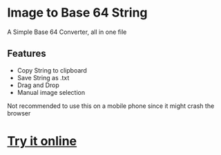 # Image to Base 64 String

A Simple Base 64 Converter, all in one file 

## Features
- Copy String to clipboard
- Save String as .txt
- Drag and Drop
- Manual image selection

Not recommended to use this on a mobile phone since it might crash the browser 

# [Try it online](https://base64.stuffmaker.org)

